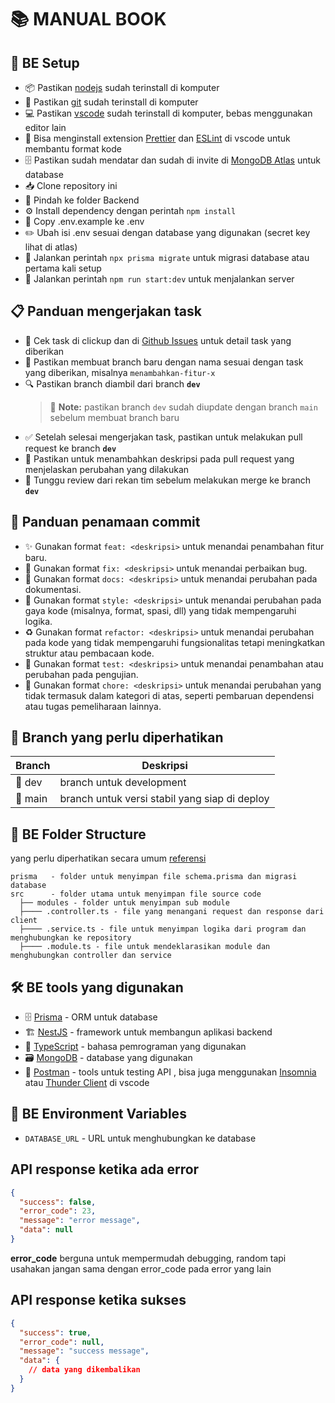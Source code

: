 # 📚 MANUAL BOOK

## 🔧 BE Setup
- 📦 Pastikan [nodejs](https://nodejs.org/en/) sudah terinstall di komputer
- 🔄 Pastikan [git](https://git-scm.com/) sudah terinstall di komputer
- 💻 Pastikan [vscode](https://code.visualstudio.com/) sudah terinstall di komputer, bebas menggunakan editor lain
- 🧩 Bisa menginstall extension [Prettier](https://marketplace.visualstudio.com/items?itemName=esbenp.prettier-vscode) dan [ESLint](https://marketplace.visualstudio.com/items?itemName=dbaeumer.vscode-eslint) di vscode untuk membantu format kode
- 🗄️ Pastikan sudah mendatar dan sudah di invite di [MongoDB Atlas](https://www.mongodb.com/atlas/database) untuk database
- 📥 Clone repository ini
- 📂 Pindah ke folder Backend
- ⚙️ Install dependency dengan perintah `npm install`
- 📄 Copy .env.example ke .env
- ✏️ Ubah isi .env sesuai dengan database yang digunakan (secret key lihat di atlas)
- 🔄 Jalankan perintah `npx prisma migrate` untuk migrasi database atau pertama kali setup
- 🚀 Jalankan perintah `npm run start:dev` untuk menjalankan server

## 📋 Panduan mengerjakan task
- 👀 Cek task di clickup dan di [Github Issues](https://github.com/ITDEVECS2025-2026/Backend/issues) untuk detail task yang diberikan
- 🌿 Pastikan membuat branch baru dengan nama sesuai dengan task yang diberikan, misalnya `menambahkan-fitur-x`
- 🔍 Pastikan branch diambil dari branch **`dev`**
  > 📝 **Note:** pastikan branch `dev` sudah diupdate dengan branch `main` sebelum membuat branch baru
- ✅ Setelah selesai mengerjakan task, pastikan untuk melakukan pull request ke branch **`dev`**
- 📝 Pastikan untuk menambahkan deskripsi pada pull request yang menjelaskan perubahan yang dilakukan
- 👥 Tunggu review dari rekan tim sebelum melakukan merge ke branch **`dev`**

## 💬 Panduan penamaan commit
- ✨ Gunakan format `feat: <deskripsi>` untuk menandai penambahan fitur baru.
- 🐛 Gunakan format `fix: <deskripsi>` untuk menandai perbaikan bug.
- 📝 Gunakan format `docs: <deskripsi>` untuk menandai perubahan pada dokumentasi.
- 💄 Gunakan format `style: <deskripsi>` untuk menandai perubahan pada gaya kode (misalnya, format, spasi, dll) yang tidak mempengaruhi logika.
- ♻️ Gunakan format `refactor: <deskripsi>` untuk menandai perubahan pada kode yang tidak mempengaruhi fungsionalitas tetapi meningkatkan struktur atau pembacaan kode.
- 🧪 Gunakan format `test: <deskripsi>` untuk menandai penambahan atau perubahan pada pengujian.
- 🔧 Gunakan format `chore: <deskripsi>` untuk menandai perubahan yang tidak termasuk dalam kategori di atas, seperti pembaruan dependensi atau tugas pemeliharaan lainnya.

## 🌿 Branch yang perlu diperhatikan
| Branch | Deskripsi |
|--------|-----------|
| 🔨 dev    | branch untuk development |
| 🚀 main   | branch untuk versi stabil yang siap di deploy |



## 📁 BE Folder Structure
yang perlu diperhatikan secara umum [referensi](https://docs.nestjs.com/modules)
```
prisma   - folder untuk menyimpan file schema.prisma dan migrasi database
src      - folder utama untuk menyimpan file source code
  ├── modules - folder untuk menyimpan sub module 
  ├──── .controller.ts - file yang menangani request dan response dari client
  ├──── .service.ts - file untuk menyimpan logika dari program dan menghubungkan ke repository
  ├──── .module.ts - file untuk mendeklarasikan module dan menghubungkan controller dan service
```

## 🛠️ BE tools yang digunakan
- 🗄️ [Prisma](https://www.prisma.io/docs/) - ORM untuk database
- 🏗️ [NestJS](https://docs.nestjs.com/) - framework untuk membangun aplikasi backend
- 📜 [TypeScript](https://www.typescriptlang.org/) - bahasa pemrograman yang digunakan
- 🗃️ [MongoDB](https://www.mongodb.com/) - database yang digunakan
- 🧪 [Postman](https://www.postman.com/) - tools untuk testing API , bisa juga menggunakan [Insomnia](https://insomnia.rest/) atau [Thunder Client](https://marketplace.visualstudio.com/items?itemName=rangav.vscode-thunder-client) di vscode

## 🔐 BE Environment Variables
- `DATABASE_URL` - URL untuk menghubungkan ke database

## API response ketika ada error
```json
{
  "success": false,
  "error_code": 23,
  "message": "error message",
  "data": null
}
```
**error_code** berguna untuk mempermudah debugging, random tapi usahakan jangan sama dengan error_code pada error yang lain

## API response ketika sukses
```json
{
  "success": true,
  "error_code": null,
  "message": "success message",
  "data": {
    // data yang dikembalikan
  }
}
```
